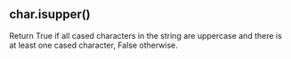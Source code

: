 ## char.isupper()
Return True if all cased characters in the string are uppercase and there is at least one cased character, False otherwise.